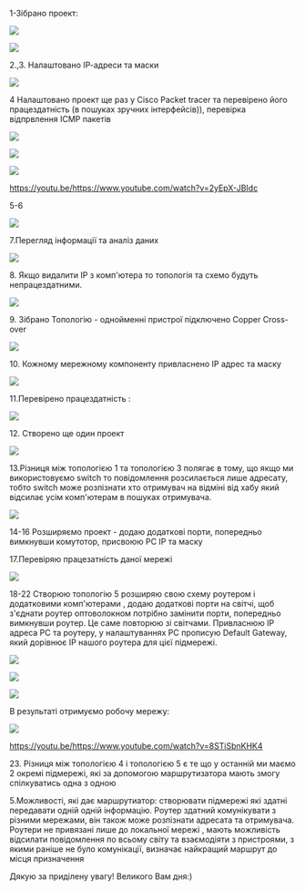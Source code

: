 <p>1-Зібрано проект:</p>

![](https://github.com/Khrystyna1983/DevOps_online_Lviv_2021Q2/raw/master/m4/Task4.1/Scrin/1..jpg)

![](https://github.com/Khrystyna1983/DevOps_online_Lviv_2021Q2/raw/master/m4/Task4.1/1..gif)

<p>2.,3. Налаштовано ІР-адреси та маски</p>

![](https://github.com/Khrystyna1983/DevOps_online_Lviv_2021Q2/raw/master/m4/Task4.1/Scrin/2.1.jpg)

<p>4  Налаштовано проект  ще раз у Cisco Packet tracer та перевірено його працездатність (в пошуках зручних інтерфейсів)), перевірка відпрвлення  ICMP пакетів</p>

![](https://github.com/Khrystyna1983/DevOps_online_Lviv_2021Q2/raw/master/m4/Task4.1/Scrin/4.jpg)

![](https://github.com/Khrystyna1983/DevOps_online_Lviv_2021Q2/raw/master/m4/Task4.1/Scrin/4.2.jpg)

![](https://github.com/Khrystyna1983/DevOps_online_Lviv_2021Q2/raw/master/m4/Task4.1/5.Топологія1.gif)

https://youtu.be/https://www.youtube.com/watch?v=2yEpX-JBIdc

<p>5-6</p>

![](https://github.com/Khrystyna1983/DevOps_online_Lviv_2021Q2/raw/master/m4/Task4.1/Scrin/5.1.jpg)

<p>7.Перегляд інформації та аналіз даних</p>

![](https://github.com/Khrystyna1983/DevOps_online_Lviv_2021Q2/raw/master/m4/Task4.1/Scrin/7.jpg)

<p>8. Якщо видалити IP з комп'ютера то топологія та схемо будуть непрацездатними.</p>

![](https://github.com/Khrystyna1983/DevOps_online_Lviv_2021Q2/raw/master/m4/Task4.1/Scrin/8непрацює.jpg)

<p>9. Зібрано Топологію - однойменні пристрої підключено  Copper Cross-over</p>

![](https://github.com/Khrystyna1983/DevOps_online_Lviv_2021Q2/raw/master/m4/Task4.1/Scrin/9.jpg)

<p>10. Кожному мережному компоненту привласнено IP адрес та маску</p>

![](https://github.com/Khrystyna1983/DevOps_online_Lviv_2021Q2/raw/master/m4/Task4.1/Scrin/10.2.jpg)

<p>11.Перевірено працездатність :</p>

![](https://github.com/Khrystyna1983/DevOps_online_Lviv_2021Q2/raw/master/m4/Task4.1/11.Топологія2.gif)

<p>12. Створено ще один проект</p>

![](https://github.com/Khrystyna1983/DevOps_online_Lviv_2021Q2/raw/master/m4/Task4.1/Scrin/12.jpg)

<p>13.Різниця між топологією 1 та топологією 3 полягає в тому, що якщо ми використовуємо switch то повідомлення розсилається лише адресату, тобто switch може розпізнати хто отримувач  на відміні від хабу який відсилає усім комп'ютерам в пошуках отримувача.</p>

![](https://github.com/Khrystyna1983/DevOps_online_Lviv_2021Q2/raw/master/m4/Task4.1/13.Топологія3.gif)


<p>14-16 Розширяємо проект - додаю додаткові порти, попередньо вимкнувши комутотор, присвоюю РС IP та маску</p>


<p>17.Перевіряю працезатність даної мережі</p>

![](https://github.com/Khrystyna1983/DevOps_online_Lviv_2021Q2/raw/master/m4/Task4.1/17.Топологія4.gif)

<p>18-22 Створюю топологію 5  розширяю свою схему роутером і додатковими комп'ютерами , додаю додаткові порти на світчі, щоб з'єднати роутер оптоволокном потрібно замінити порти, попередньо вимкнувши роутер. Це саме повторюю зі світчами. Привласнюю IP адреса PC та роутеру, у налаштуваннях PC прописую Default Gateway, який дорівнює IP нашого роутера для цієї підмережі.  </p>

![](https://github.com/Khrystyna1983/DevOps_online_Lviv_2021Q2/raw/master/m4/Task4.1/Scrin/19,20Топологія5.jpg)


![](https://github.com/Khrystyna1983/DevOps_online_Lviv_2021Q2/raw/master/m4/Task4.1/Scrin/21.jpg)

![](https://github.com/Khrystyna1983/DevOps_online_Lviv_2021Q2/raw/master/m4/Task4.1/Scrin/22.jpg)

<p>В результаті отримуємо робочу мережу:</p>

![](https://github.com/Khrystyna1983/DevOps_online_Lviv_2021Q2/raw/master/m4/Task4.1/22.Топологія5.gif)

https://youtu.be/https://www.youtube.com/watch?v=8STiSbnKHK4

<p>23. Різниця між топологією 4 і топологією 5 є те що у останній ми маємо 2 окремі підмережі, які за допомогою маршрутизатора мають змогу спілкуватись одна з одною</p>
<p>5.Можливості, які дає маршрутиатор: створювати підмережі які здатні передавати одній одній інформацію. Роутер здатний комунікувати з різними мережами, він також може розпізнати адресата та отримувача. Роутери не привязані  лише до локальної мережі , мають можливість відсилати повідомлення по всьому світу та взаємодіяти з пристроями, з якими раніше не було комунікації, визначає найкращий маршрут до місця призначення  </p>

<p>Дякую за приділену увагу! Великого Вам дня:)</p>




